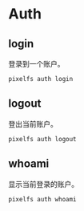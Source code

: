 # Auth

## login

登录到一个账户。

```shell
pixelfs auth login
```

## logout

登出当前账户。

```shell
pixelfs auth logout
```

## whoami

显示当前登录的账户。

```shell
pixelfs auth whoami
```
